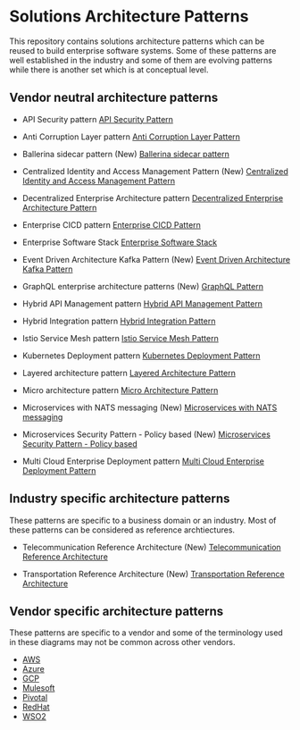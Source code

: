 # Solutions Architecture Patterns
This repository contains solutions architecture patterns which can be reused to build enterprise software systems. Some of these patterns are well established in the industry and some of them are evolving patterns while there is another set which is at conceptual level. 

## Vendor neutral architecture patterns

- API Security pattern
[API Security Pattern](vendor-neutral/API-Security-Pattern.md)

- Anti Corruption Layer pattern
[Anti Corruption Layer Pattern](vendor-neutral/Anti-Corruption-Layer-Pattern.md)

- Ballerina sidecar pattern (New)
[Ballerina sidecar pattern](vendor-neutral/Ballerina-sidecar-pattern-microservices.md)

- Centralized Identity and Access Management Pattern (New)
[Centralized Identity and Access Management Pattern](vendor-neutral/Centralized-Identity-Access-Management-Pattern.md)

- Decentralized Enterprise Architecture pattern
[Decentralized Enterprise Architecture Pattern](vendor-neutral/Decentralized-Enterpise-Architecture-Pattern.md)

- Enterprise CICD pattern
[Enterprise CICD Pattern](vendor-neutral/Enterprise-CICD-Pattern.md)

- Enterprise Software Stack
[Enterprise Software Stack](vendor-neutral/Enterprise-Software-Stack.md)

- Event Driven Architecture Kafka Pattern (New)
[Event Driven Architecture Kafka Pattern](vendor-neutral/Event-Driven-Architecture-Kafka-Pattern.md)

- GraphQL enterprise architecture patterns (New)
[GraphQL Pattern](vendor-neutral/GraphQL-Pattern.md)

- Hybrid API Management pattern
[Hybrid API Management Pattern](vendor-neutral/Hybrid-API-Management-Pattern.md)

- Hybrid Integration pattern
[Hybrid Integration Pattern](vendor-neutral/Hybrid-Integration-Pattern.md)

- Istio Service Mesh pattern
[Istio Service Mesh Pattern](vendor-neutral/Istio-Service-Mesh-Pattern.md)

- Kubernetes Deployment pattern
[Kubernetes Deployment Pattern](vendor-neutral/Kubernetes-Deployment-Pattern.md)

- Layered architecture pattern
[Layered Architecture Pattern](vendor-neutral/Layered-Architecture-Pattern.md)

- Micro architecture pattern
[Micro Architecture Pattern](vendor-neutral/Micro-Architecture-Pattern.md)

- Microservices with NATS messaging (New)
[Microservices with NATS messaging](vendor-neutral/Microservices-with-NATS-messaging.md)

- Microservices Security Pattern - Policy based (New)
[Microservices Security Pattern - Policy based](vendor-neutral/Microservices-Security-Pattern-Policy-Based.md)

- Multi Cloud Enterprise Deployment pattern
[Multi Cloud Enterprise Deployment Pattern](vendor-neutral/Multi-Cloud-Enterprise-Deployment-Pattern.md)

## Industry specific architecture patterns
These patterns are specific to a business domain or an industry. Most of these patterns can be considered as reference archtiectures.

- Telecommunication Reference Architecture (New)
[Telecommunication Reference Architecture](industry-specific/Telecommunication-reference-architecture-pattern.md)

- Transportation Reference Architecture (New)
[Transportation Reference Architecture](industry-specific/Effective-ground-transportation-architecture-pattern.md)


## Vendor specific architecture patterns
These patterns are specific to a vendor and some of the terminology used in these diagrams may not be common across other vendors. 

- [AWS](vendor-specific/aws)
- [Azure](vendor-specific/azure)
- [GCP](vendor-specific/gcp)
- [Mulesoft](vendor-specific/mulesoft)
- [Pivotal](vendor-specific/pivotal)
- [RedHat](vendor-specific/redhat)
- [WSO2](vendor-specific/wso2)

